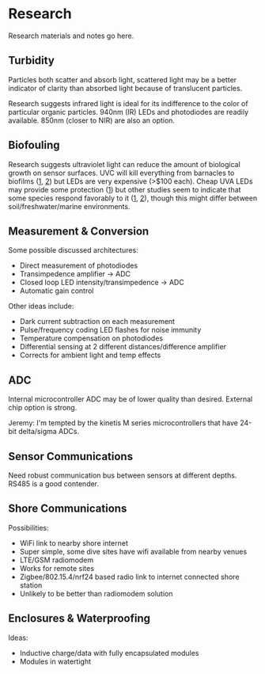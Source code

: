 Research
========

Research materials and notes go here.

Turbidity
---------

Particles both scatter and absorb light, scattered light may be a better indicator of clarity than absorbed light because of translucent particles.

Research suggests infrared light is ideal for its indifference to the color of particular organic particles. 940nm (IR) LEDs and photodiodes are readily available. 850nm (closer to NIR) are also an option.

Biofouling
----------

Research suggests ultraviolet light can reduce the amount of biological growth on sensor surfaces. UVC will kill everything from barnacles to biofilms ([1](https://www.ncbi.nlm.nih.gov/pubmed/20024789), [2](https://www.oceannews.com/feature-story/2014/03/04/february-uv-irradiation-a-new-kind-of-antifoulant)) but LEDs are very expensive (>$100 each). Cheap UVA LEDs may provide some protection ([1](http://onlinelibrary.wiley.com/doi/10.1111/j.1365-2672.2010.04850.x/full)) but other studies seem to indicate that some species respond favorably to it ([1](http://plankt.oxfordjournals.org/content/16/12/1645.short), [2](https://www.ncbi.nlm.nih.gov/pubmed/17039372)), though this might differ between soil/freshwater/marine environments.

Measurement & Conversion
------------------------

Some possible discussed architectures:

 * Direct measurement of photodiodes
 * Transimpedence amplifier -> ADC
 * Closed loop LED intensity/transimpedence -> ADC
  * Automatic gain control

Other ideas include:

 * Dark current subtraction on each measurement
 * Pulse/frequency coding LED flashes for noise immunity
 * Temperature compensation on photodiodes
 * Differential sensing at 2 different distances/difference amplifier
  * Corrects for ambient light and temp effects

ADC
---

Internal microcontroller ADC may be of lower quality than desired. External chip option is strong.

Jeremy: I'm tempted by the kinetis M series microcontrollers that have 24-bit delta/sigma ADCs.

Sensor Communications
---------------------

Need robust communication bus between sensors at different depths. RS485 is a good contender.

Shore Communications
--------------------

Possibilities:

 * WiFi link to nearby shore internet
  * Super simple, some dive sites have wifi available from nearby venues
 * LTE/GSM radiomodem
  * Works for remote sites
 * Zigbee/802.15.4/nrf24 based radio link to internet connected shore station
  * Unlikely to be better than radiomodem solution

Enclosures & Waterproofing
--------------------------

Ideas:

 * Inductive charge/data with fully encapsulated modules
 * Modules in watertight
